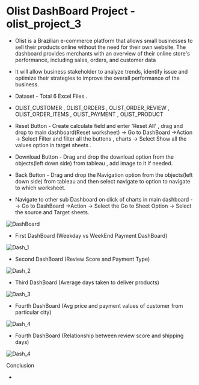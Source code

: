 # Olist DashBoard Project -  olist_project_3


- Olist is a Brazilian e-commerce platform that allows small businesses to sell their products online without the need for their own website. 
  The dashboard provides merchants with an overview of their online store's performance, including sales, orders, and customer data

- It will allow business stakeholder to analyze trends, identify issue and optimize their strategies to improve the overall performance of the business.

- Dataset - Total 6 Excel Files .

- OLIST_CUSTOMER  , OLIST_ORDERS , OLIST_ORDER_REVIEW , OLIST_ORDER_ITEMS , OLIST_PAYMENT , OLIST_PRODUCT




- Reset Button - Create calculate field and enter 'Reset All' , drag and drop to main dashboard(Reset worksheet)
                -> Go to DashBoard ->Action -> Select Filter and filter all the buttons , charts -> Select Show all the values  option in target sheets .

- Download Button  -  Drag and drop the download option from the objects(left down side) from tableau , add image to it if needed.

- Back Button -  Drag and drop the Navigation option from the objects(left down side) from tableau and then select navigate to option to navigate to which worksheet.

- Navigate to other sub Dashboard  on click of charts in main dashboard - -> Go to DashBoard ->Action -> Select the Go to Sheet Option -> Select the source and Target
   sheets.
   




![DashBoard](https://user-images.githubusercontent.com/91243691/200104488-c4f563bf-e03d-4f98-8b76-01057ed4782c.png)



- First DashBoard (Weekday vs WeekEnd Payment DashBoard)

![Dash_1](https://user-images.githubusercontent.com/91243691/224987601-671b319b-99df-4e0d-bdbe-bdff6d11cd9a.png)


- Second DashBoard (Review Score and Payment Type)

![Dash_2](https://user-images.githubusercontent.com/91243691/224987675-ec1b79de-0a3f-466d-84b4-ecd8ff774232.png)


- Third DashBoard (Average days taken to deliver products)

![Dash_3](https://user-images.githubusercontent.com/91243691/224987723-92e94d01-63b8-4f2a-b90a-792c2635e616.png)


- Fourth DashBoard (Avg price and payment values of customer from particular city)

![Dash_4](https://user-images.githubusercontent.com/91243691/224988251-1883682d-3c6f-4346-8d91-8ea37625ea29.png)


- Fourth DashBoard (Relationship between review score and shipping days)

![Dash_4](https://user-images.githubusercontent.com/91243691/224988251-1883682d-3c6f-4346-8d91-8ea37625ea29.png)


Conclusion

- 














